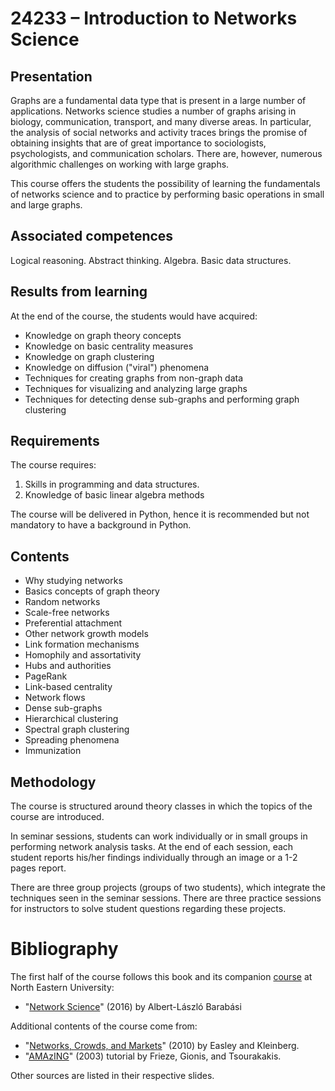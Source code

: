 # 24233 – Introduction to Networks Science

## Presentation

Graphs are a fundamental data type that is present in a large number of applications. Networks science studies a number of graphs arising in biology, communication, transport, and many diverse areas. In particular, the analysis of social networks and activity traces brings the promise of obtaining insights that are of great importance to sociologists, psychologists, and communication scholars. There are, however, numerous algorithmic challenges on working with large graphs.

This course offers the students the possibility of learning the fundamentals of networks science and to practice by performing basic operations in small and large graphs.

## Associated competences

Logical reasoning. Abstract thinking. Algebra. Basic data structures.

## Results from learning

At the end of the course, the students would have acquired:

* Knowledge on graph theory concepts
* Knowledge on basic centrality measures
* Knowledge on graph clustering
* Knowledge on diffusion ("viral") phenomena
* Techniques for creating graphs from non-graph data
* Techniques for visualizing and analyzing large graphs
* Techniques for detecting dense sub-graphs and performing graph clustering

## Requirements

The course requires:

1. Skills in programming and data structures.
2. Knowledge of basic linear algebra methods

The course will be delivered in Python, hence it is recommended but not mandatory to have a background in Python.

## Contents

* Why studying networks
* Basics concepts of graph theory
* Random networks
* Scale-free networks
* Preferential attachment
* Other network growth models
* Link formation mechanisms
* Homophily and assortativity
* Hubs and authorities
* PageRank
* Link-based centrality
* Network flows
* Dense sub-graphs
* Hierarchical clustering
* Spectral graph clustering
* Spreading phenomena
* Immunization

## Methodology

The course is structured around theory classes in which the topics of the course are introduced.

In seminar sessions, students can work individually or in small groups in performing network analysis tasks. At the end of each session, each student reports his/her findings individually through an image or a 1-2 pages report.

There are three group projects (groups of two students), which integrate the techniques seen in the seminar sessions. There are three practice sessions for instructors to solve student questions regarding these projects.

# Bibliography

The first half of the course follows this book and its companion [course](https://www.barabasilab.com/course) at North Eastern University:

* "[Network Science](http://networksciencebook.com/)" (2016) by Albert-László Barabási

Additional contents of the course come from:

* "[Networks, Crowds, and Markets](https://www.cs.cornell.edu/home/kleinber/networks-book/)" (2010) by Easley and Kleinberg.
* "[AMAzING](http://www.math.cmu.edu/~ctsourak/amazing.html)" (2003) tutorial by Frieze, Gionis, and Tsourakakis.

Other sources are listed in their respective slides.

